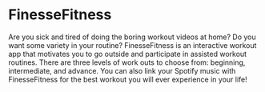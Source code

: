 # FinesseFitness
Are you sick and tired of doing the boring workout videos at home? Do you want some variety in your routine? FinesseFitness is an interactive workout app that motivates you to go outside and participate in assisted workout routines. There are three levels of work outs to choose from: beginning, intermediate, and advance. You can also link your Spotify music with FinesseFitness for the best workout you will ever experience in your life! 